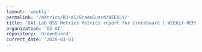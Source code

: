 ```yaml
---
layout: 'weekly'
permalink: '/metrics/D3-AI/GreenGuard/WEEKLY/'
title: 'DAI Lab OSS Metrics Metrics report for GreenGuard | WEEKLY-REPORT-2020-03-01'
organization: 'D3-AI'
repository: 'GreenGuard'
current_date: '2020-03-01'
---
```

